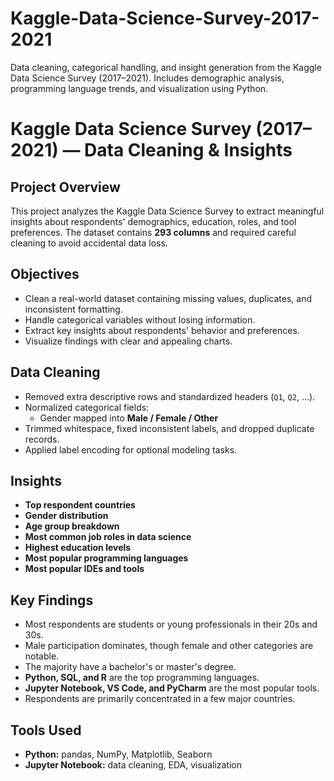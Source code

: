 # Kaggle-Data-Science-Survey-2017-2021
Data cleaning, categorical handling, and insight generation from the Kaggle Data Science Survey (2017–2021). Includes demographic analysis, programming language trends, and visualization using Python.

# Kaggle Data Science Survey (2017–2021) — Data Cleaning & Insights

## Project Overview
This project analyzes the Kaggle Data Science Survey to extract meaningful insights about respondents' demographics, education, roles, and tool preferences. The dataset contains **293 columns** and required careful cleaning to avoid accidental data loss.

## Objectives
- Clean a real-world dataset containing missing values, duplicates, and inconsistent formatting.  
- Handle categorical variables without losing information.  
- Extract key insights about respondents' behavior and preferences.  
- Visualize findings with clear and appealing charts.  

## Data Cleaning  
- Removed extra descriptive rows and standardized headers (`Q1`, `Q2`, …).  
- Normalized categorical fields:
  - Gender mapped into **Male / Female / Other**
- Trimmed whitespace, fixed inconsistent labels, and dropped duplicate records.  
- Applied label encoding for optional modeling tasks.  

## Insights
- **Top respondent countries**  
- **Gender distribution**  
- **Age group breakdown**  
- **Most common job roles in data science**  
- **Highest education levels**  
- **Most popular programming languages**  
- **Most popular IDEs and tools**  

## Key Findings
- Most respondents are students or young professionals in their 20s and 30s.  
- Male participation dominates, though female and other categories are notable.  
- The majority have a bachelor's or master's degree.  
- **Python, SQL, and R** are the top programming languages.  
- **Jupyter Notebook, VS Code, and PyCharm** are the most popular tools.  
- Respondents are primarily concentrated in a few major countries.  

## Tools Used
- **Python:** pandas, NumPy, Matplotlib, Seaborn  
- **Jupyter Notebook:** data cleaning, EDA, visualization  

